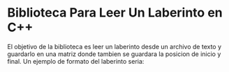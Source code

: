 # Biblioteca Para Leer Un Laberinto en C++

El objetivo de la biblioteca es leer un laberinto desde un archivo de texto y guardarlo en una matriz donde tambien se guardara la posicion de inicio y final.
Un ejemplo de formato del laberinto seria: